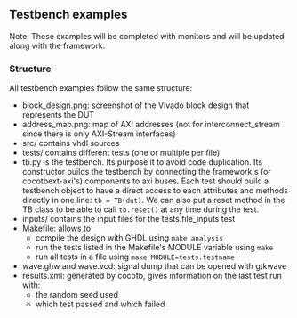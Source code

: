 

## Testbench examples

Note: These examples will be completed with monitors and will be updated along with the framework.

### Structure
All testbench examples follow the same structure:
- block\_design.png: screenshot of the Vivado block design that represents the DUT
- address\_map.png: map of AXI addresses (not for interconnect\_stream since there is only AXI-Stream interfaces)
- src/ contains vhdl sources
- tests/ contains different tests (one or multiple per file)
- tb.py is the testbench. Its purpose it to avoid code duplication.
Its constructor builds the testbench by connecting the framework's (or cocotbext-axi's) components to axi buses.
Each test should build a testbench object to have a direct access to each attributes and methods directly in one line:
`tb = TB(dut)`.
We can also put a reset method in the TB class to be able to call `tb.reset()` at any time during the test.
- inputs/ contains the input files for the tests.file\_inputs test
- Makefile: allows to
    - compile the design with GHDL using `make analysis`
    - run the tests listed in the Makefile's MODULE variable using `make`
    - run all tests in a file using `make MODULE=tests.testname`
- wave.ghw and wave.vcd: signal dump that can be opened with gtkwave
- results.xml: generated by cocotb, gives information on the last test run with:
    - the random seed used
    - which test passed and which failed


